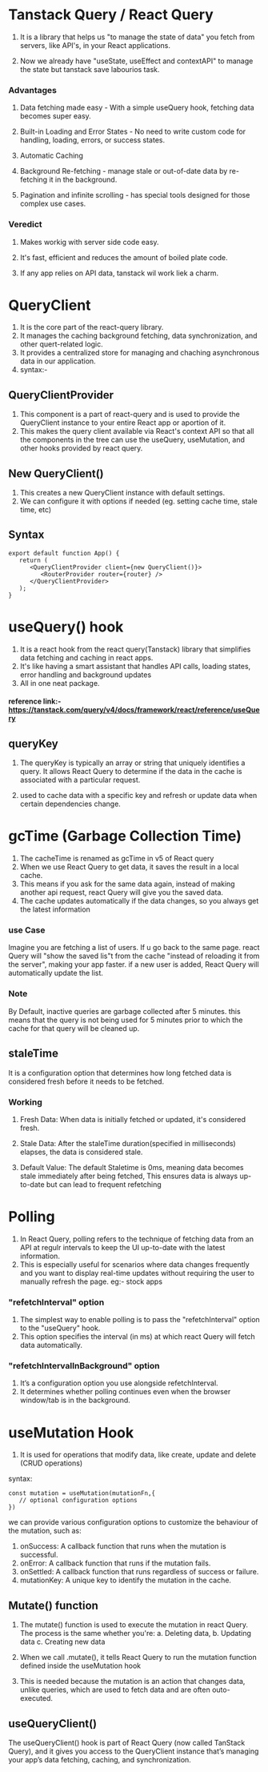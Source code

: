 # Tanstack Query / React Query

1. It is a library that helps us "to manage the state of data" you fetch from servers, like API's, in your React applications.

2. Now we already have "useState, useEffect and contextAPI" to manage the state but tanstack save labourios task.

### Advantages

1. Data fetching made easy - With a simple useQuery hook, fetching data becomes super easy.

2. Built-in Loading and Error States - No need to write custom code for handling, loading, errors, or success states.

3. Automatic Caching

4. Background Re-fetching - manage stale or out-of-date data by re-fetching
   it in the background.

5. Pagination and infinite scrolling - has special tools designed for those complex use cases.

### Veredict

1. Makes workig with server side code easy.

2. It's fast, efficient and reduces the amount of boiled plate code.

3. If any app relies on API data, tanstack wil work liek a charm.

# QueryClient

1. It is the core part of the react-query library.
2. It manages the caching background fetching, data synchronization, and other quert-related logic.
3. It provides a centralized store for managing and chaching asynchronous data in our application.
4. syntax:-

## QueryClientProvider

1. This component is a part of react-query and is used to provide the QueryClient instance to your entire React app or aportion of it.
2. This makes the query client available via React's context API so that all the components in the tree can use the useQuery, useMutation, and other hooks provided by react query.

## New QueryClient()

1. This creates a new QueryClient instance with default settings.
2. We can configure it with options if needed (eg. setting cache time, stale time, etc)

## Syntax

```
export default function App() {
   return (
      <QueryClientProvider client={new QueryClient()}>
         <RouterProvider router={router} />
      </QueryClientProvider>
   );
}
```

# useQuery() hook

1. It is a react hook from the react query(Tanstack) library that simplifies data fetching and caching in react apps.
2. It's like having a smart assistant that handles API calls, loading states, error handling and background updates
3. All in one neat package.

#### reference link:- https://tanstack.com/query/v4/docs/framework/react/reference/useQuery

## queryKey

1. The queryKey is typically an array or string that uniquely identifies a query. It allows React Query to determine if the data in the cache is associated with a particular request.

2. used to cache data with a specific key and refresh or update data when certain dependencies change.

# gcTime (Garbage Collection Time)

1. The cacheTime is renamed as gcTime in v5 of React query
2. When we use React Query to get data, it saves the result in a local cache.
3. This means if you ask for the same data again, instead of making another api request, react Query will give you the saved data.
4. The cache updates automatically if the data changes, so you always get the latest information

### use Case

Imagine you are fetching a list of users. If u go back to the same page. react Query will "show the saved lis"t from the cache "instead of reloading it from the server", making your app faster. if a new user is added, React Query will automatically update the list.

### Note

By Default, inactive queries are garbage collected after 5 minutes. this means that the query is not being used for 5 minutes prior to which the cache for that query will be cleaned up.

## staleTime

It is a configuration option that determines how long fetched data is considered fresh before it needs to be fetched.

### Working

1. Fresh Data: When data is initially fetched or updated, it's considered fresh.

2. Stale Data: After the staleTime duration(specified in milliseconds) elapses, the data is considered stale.

3. Default Value: The default Staletime is 0ms, meaning data becomes stale immediately after being fetched, This ensures data is always up-to-date but can lead to frequent refetching

# Polling

1. In React Query, polling refers to the technique of fetching data from an API at regulr intervals to keep the UI up-to-date with the latest information.
2. This is especially useful for scenarios where data changes frequently and you want to display real-time updates without requiring the user to manually refresh the page. eg:- stock apps

### "refetchInterval" option

1. The simplest way to enable polling is to pass the "refetchInterval" option to the "useQuery" hook.
2. This option specifies the interval (in ms) at which react Query will fetch data automatically.

### "refetchIntervalInBackground" option

1. It’s a configuration option you use alongside refetchInterval.
2. It determines whether polling continues even when the browser window/tab is in the background.

# useMutation Hook

1. It is used for operations that modify data, like create, update and delete (CRUD operations)

syntax:

```
const mutation = useMutation(mutationFn,{
   // optional configuration options
})

```

we can provide various configuration options to customize the behaviour of the mutation, such as:

1. onSuccess: A callback function that runs when the mutation is successful.
2. onError: A callback function that runs if the mutation fails.
3. onSettled: A callback function that runs regardless of success or failure.
4. mutationKey: A unique key to identify the mutation in the cache.

## Mutate() function

1. The mutate() function is used to execute the mutation in react Query.
   The process is the same whether you're:
   a. Deleting data,
   b. Updating data
   c. Creating new data

2. When we call .mutate(), it tells React Query to run the mutation function defined inside the useMutation hook

3. This is needed because the mutation is an action that changes data, unlike queries, which are used to fetch data and are often outo-executed.

## useQueryClient()

The useQueryClient() hook is part of React Query (now called TanStack Query), and it gives you access to the QueryClient instance that’s managing your app’s data fetching, caching, and synchronization.
